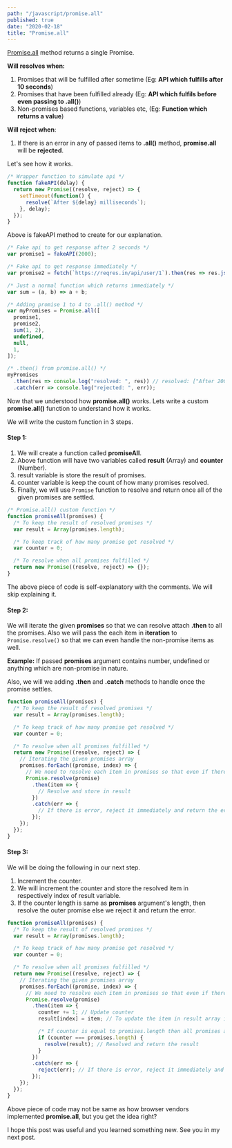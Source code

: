 ```yaml
---
path: "/javascript/promise.all"
published: true
date: "2020-02-18"
title: "Promise.all"
---
```


[Promise.all](https://developer.mozilla.org/en-US/docs/Web/JavaScript/Reference/Global_Objects/Promise/all) method returns a single Promise.

<b>Will resolves when:</b>

1. Promises that will be fulfilled after sometime (Eg: <b>API which fulfills after 10 seconds</b>)
1. Promises that have been fulfilled already (Eg: <b>API which fulfils before even passing to .all()</b>)
1. Non-promises based functions, variables etc, (Eg: <b>Function which returns a value</b>)

<b>Will reject when</b>:

1. If there is an error in any of passed items to <b>.all()</b> method, <b>promise.all</b> will be <b>rejected</b>.

Let's see how it works.

```javascript
/* Wrapper function to simulate api */
function fakeAPI(delay) {
  return new Promise((resolve, reject) => {
    setTimeout(function() {
      resolve(`After ${delay} milliseconds`);
    }, delay);
  });
}
```

Above is fakeAPI method to create for our explanation.

```javascript
/* Fake api to get response after 2 seconds */
var promise1 = fakeAPI(2000);

/* Fake api to get response immediately */
var promise2 = fetch(`https://reqres.in/api/user/1`).then(res => res.json());

/* Just a normal function which returns immediately */
var sum = (a, b) => a + b;

/* Adding promise 1 to 4 to .all() method */
var myPromises = Promise.all([
  promise1,
  promise2,
  sum(1, 2),
  undefined,
  null,
  1,
]);

/* .then() from promise.all() */
myPromises
  .then(res => console.log("resolved: ", res)) // resolved: ["After 2000 milliseconds", {data: {...}}, 3, undefined, null, 1]
  .catch(err => console.log("rejected: ", err));
```

Now that we understood how <b>promise.all()</b> works. Lets write a custom <b>promise.all()</b> function to understand how it works.

We will write the custom function in 3 steps.

#### Step 1:

1. We will create a function called <b>promiseAll</b>.
1. Above function will have two variables called <b>result</b> (Array) and <b>counter</b> (Number).
1. result variable is store the result of promises.
1. counter variable is keep the count of how many promises resolved.
1. Finally, we will use `Promise` function to resolve and return once all of the given promises are settled.

```javascript
/* Promise.all() custom function */
function promiseAll(promises) {
  /* To keep the result of resolved promises */
  var result = Array(promises.length);

  /* To keep track of how many promise got resolved */
  var counter = 0;

  /* To resolve when all promises fulfilled */
  return new Promise((resolve, reject) => {});
}
```

The above piece of code is self-explanatory with the comments. We will skip explaining it.

#### Step 2:

We will iterate the given <b>promises</b> so that we can resolve attach <b>.then</b> to all the promises. Also we will pass the each item in <b>iteration</b> to `Promise.resolve()` so that we can even handle the non-promise items as well.

<b>Example:</b> If passed <b>promises</b> argument contains number, undefined or anything which are non-promise in nature.

Also, we will we adding <b>.then</b> and <b>.catch</b> methods to handle once the promise settles.

```javascript
function promiseAll(promises) {
  /* To keep the result of resolved promises */
  var result = Array(promises.length);

  /* To keep track of how many promise got resolved */
  var counter = 0;

  /* To resolve when all promises fulfilled */
  return new Promise((resolve, reject) => {
    // Iterating the given promises array
    promises.forEach((promise, index) => {
      // We need to resolve each item in promises so that even if there is non-promise item we can handle it
      Promise.resolve(promise)
        .then(item => {
          // Resolve and store in result
        })
        .catch(err => {
          // If there is error, reject it immediately and return the error
        });
    });
  });
}
```

#### Step 3:

We will be doing the following in our next step.

1. Increment the counter.
1. We will increment the counter and store the resolved item in respectively index of result variable.
1. If the counter length is same as <b>promises</b> argument's length, then resolve the outer promise else we reject it and return the error.

```javascript
function promiseAll(promises) {
  /* To keep the result of resolved promises */
  var result = Array(promises.length);

  /* To keep track of how many promise got resolved */
  var counter = 0;

  /* To resolve when all promises fulfilled */
  return new Promise((resolve, reject) => {
    // Iterating the given promises array
    promises.forEach((promise, index) => {
      // We need to resolve each item in promises so that even if there is non-promise item we can handle it
      Promise.resolve(promise)
        .then(item => {
          counter += 1; // Update counter
          result[index] = item; // To update the item in result array in the same order as it comes

          /* If counter is equal to promises.length then all promises are fulfilled */
          if (counter === promises.length) {
            resolve(result); // Resolved and return the result
          }
        })
        .catch(err => {
          reject(err); // If there is error, reject it immediately and return the error
        });
    });
  });
}
```

Above piece of code may not be same as how browser vendors implemented <b>promise.all</b>, but you get the idea right?

I hope this post was useful and you learned something new. See you in my next post.
